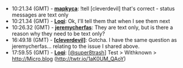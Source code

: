* <a id="10:21.34">10:21.34 (GMT)</a> - __[mapkyca](https://github.com/mapkyca)__: !tell [cleverdevil] that's correct - status messages are text only
* <a id="10:21.34">10:21.34 (GMT)</a> - __[Loqi](https://github.com/Loqi)__: Ok, I'll tell them that when I see them next
* <a id="10:26.32">10:26.32 (GMT)</a> - __[jeremycherfas](https://github.com/jeremycherfas)__: They are text only, but is there a reason why they need to be text only?
* <a id="16:49.18">16:49.18 (GMT)</a> - __[[cleverdevil]](https://github.com/[cleverdevil])__: Gotcha. I have the same question as jeremycherfas... relating to the issue I shared above.
* <a id="17:59.55">17:59.55 (GMT)</a> - __[Loqi](https://github.com/Loqi)__: [<a href="https://twitter.com/super8trash">@super8trash</a>] Test &gt; Withknown &gt; http://Micro.blog (http://twtr.io/1aK0UM_QAoY)
